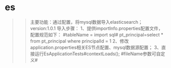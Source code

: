# es
>> 主要功能：通过配置，将mysql数据导入elasticsearch；
>> version:1.0.1
>> 导入步骤：
  >> 1、提供importInfo.properties配置文件，配置规范如下：
        #tableName = import sql#
        pt_principal=select * from pt_principal where principalId = 1
  >> 2、修改application.properties相关ES节点配置、mysql数据源配置；
  >> 3、直接运行EsApplicationTests#contextLoads(); #fileName参数可自定义#
  
